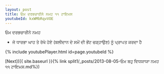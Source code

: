 ```yaml
---
layout: post
title: ਓਮ ਦਰਭਚਾਰੀਨੇ ਨਮਹ ੧੧ ਟਾਇਮਸ
youtubeId: kxWMbRqvVOE
---
```

 
 
 ਓਮ ਦਰਭਚਾਰੀਨੇ ਨਮਹ  
 
 -  ਜੋ ਧਾਰਭਾ ਘਾਹ ਤੇ ਰੱਖੇ ਹੋਏ (ਬਲੀਦਾਨ ਦੇ ਸਮੇਂ ਦੀ ਭੇਂਟ ਚੜ੍ਹਾਉਣ) ਨੂੰ ਪ੍ਰਾਪਤ ਕਰਦਾ ਹੈ 
 
  
 
  
 
 
 
 
 
 


{% include youtubePlayer.html id=page.youtubeId %}
 
[Next]({{ site.baseurl }}{% link  split1/_posts/2013-08-05-ਓਮ ਬਹੁ ਵਿਧਯਾਯਾ ਨਮਹ ੧੧ ਟਾਇਮਸ.md%})
 
